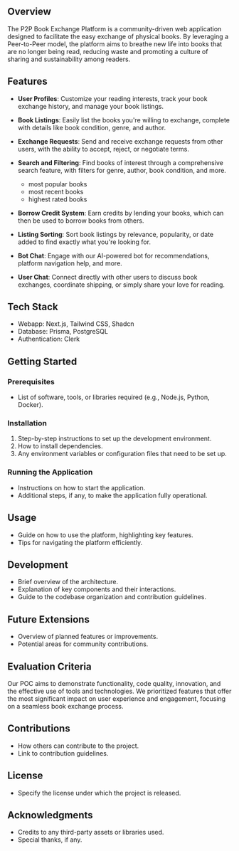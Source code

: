 

## Overview

The P2P Book Exchange Platform is a community-driven web application designed to facilitate the easy exchange of physical books. By leveraging a Peer-to-Peer model, the platform aims to breathe new life into books that are no longer being read, reducing waste and promoting a culture of sharing and sustainability among readers.

## Features

- **User Profiles**: Customize your reading interests, track your book exchange history, and manage your book listings.

- **Book Listings**: Easily list the books you're willing to exchange, complete with details like book condition, genre, and author.

- **Exchange Requests**: Send and receive exchange requests from other users, with the ability to accept, reject, or negotiate terms.

- **Search and Filtering**: Find books of interest through a comprehensive search feature, with filters for genre, author, book condition, and more.
  - most popular books
  - most recent books
  - highest rated books

- **Borrow Credit System**: Earn credits by lending your books, which can then be used to borrow books from others.

- **Listing Sorting**: Sort book listings by relevance, popularity, or date added to find exactly what you're looking for.

- **Bot Chat**: Engage with our AI-powered bot for recommendations, platform navigation help, and more.

- **User Chat**: Connect directly with other users to discuss book exchanges, coordinate shipping, or simply share your love for reading.


## Tech Stack
- Webapp: Next.js,  Tailwind CSS, Shadcn
- Database: Prisma, PostgreSQL
- Authentication: Clerk

## Getting Started

### Prerequisites

- List of software, tools, or libraries required (e.g., Node.js, Python, Docker).

### Installation

1. Step-by-step instructions to set up the development environment.
2. How to install dependencies.
3. Any environment variables or configuration files that need to be set up.

### Running the Application

- Instructions on how to start the application.
- Additional steps, if any, to make the application fully operational.

## Usage

- Guide on how to use the platform, highlighting key features.
- Tips for navigating the platform efficiently.

## Development

- Brief overview of the architecture.
- Explanation of key components and their interactions.
- Guide to the codebase organization and contribution guidelines.

## Future Extensions

- Overview of planned features or improvements.
- Potential areas for community contributions.

## Evaluation Criteria

Our POC aims to demonstrate functionality, code quality, innovation, and the effective use of tools and technologies. We prioritized features that offer the most significant impact on user experience and engagement, focusing on a seamless book exchange process.

## Contributions

- How others can contribute to the project.
- Link to contribution guidelines.

## License

- Specify the license under which the project is released.

## Acknowledgments

- Credits to any third-party assets or libraries used.
- Special thanks, if any.

